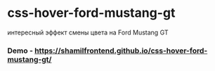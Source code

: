 # css-hover-ford-mustang-gt
интересный эффект смены цвета на Ford Mustang GT
### Demo - https://shamilfrontend.github.io/css-hover-ford-mustang-gt/
